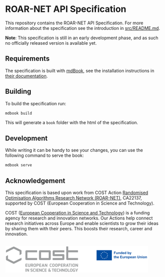 <!--
SPDX-FileCopyrightText: © 2025 Authors of the ROAR-NET API Specification <https://github.com/roar-net/roar-net-api-spec/blob/main/AUTHORS>

SPDX-License-Identifier: CC-BY-4.0
-->

# ROAR-NET API Specification

This repository contains the ROAR-NET API Specification. For more
information about the specification see the introduction in
[src/README.md](./src/README.md).

**Note**: This specification is still in an early development phase,
and as such no officially released version is available yet.

## Requirements

The specification is built with
[mdBook](https://rust-lang.github.io/mdBook/), see the installation
instructions in [their
documentation](https://rust-lang.github.io/mdBook/guide/installation.html).

## Building

To build the specification run:

```sh
mdbook build
```

This will generate a `book` folder with the html of the specification.

## Development

While writing it can be handy to see your changes, you can use the
following command to serve the book:

```sh
mdbook serve
```

## Acknowledgement

This specification is based upon work from COST Action [Randomised
Optimisation Algorithms Research Network
(ROAR-NET)](https://www.roar-net.eu/), CA22137, supported by COST
(European Cooperation in Science and Technology).

COST ([European Cooperation in Science and
Technology](https://www.cost.eu)) is a funding agency for research and
innovation networks. Our Actions help connect research initiatives
across Europe and enable scientists to grow their ideas by sharing them
with their peers. This boosts their research, career and innovation.

<br/>
<img
  src="https://raw.githubusercontent.com/roar-net/.github/refs/heads/main/images/costeu.png"
  alt="COST and European Union Logos"
  width=460px
/>

